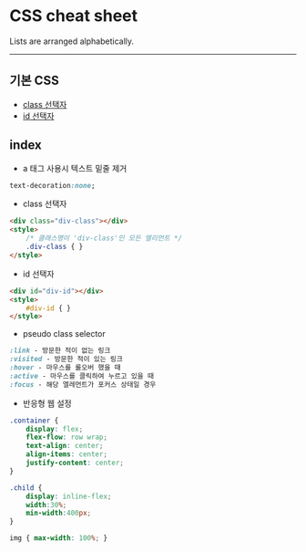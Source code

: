 # CSS cheat sheet
Lists are arranged alphabetically.

---

## 기본 CSS

- [class 선택자](#class-selector)
- [id 선택자](#id-selector)


## index
- a 태그 사용시 텍스트 밑줄 제거
```css
text-decoration:none;
```

- <a id="class-selector"></a>class 선택자
```html
<div class="div-class"></div>
<style>
    /* 클래스명이 'div-class'인 모든 엘리먼트 */
    .div-class { }
</style>
```

- <a id="id-selector"></a>id 선택자
```html
<div id="div-id"></div>
<style>
    #div-id { }
</style>
```

- pseudo class selector
```css
:link - 방문한 적이 없는 링크
:visited - 방문한 적이 있는 링크
:hover - 마우스를 롤오버 했을 때 
:active - 마우스를 클릭하여 누르고 있을 때
:focus - 해당 엘레먼트가 포커스 상태일 경우
```

- 반응형 웹 설정
```css
.container {
    display: flex;
    flex-flow: row wrap;
    text-align: center;
    align-items: center;
    justify-content: center;
}

.child {
    display: inline-flex;
    width:30%;
    min-width:400px;
}

img { max-width: 100%; }
```


